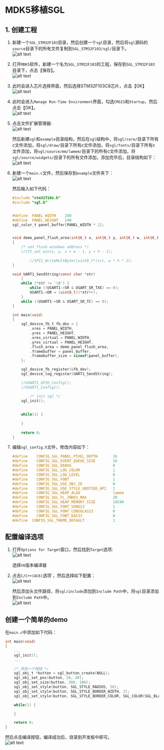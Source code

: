 # MDK5移植SGL
## 1. 创建工程
1. 新建一个`SGL_STM32F103`目录，然后创建一个`sgl`目录，然后将`sgl`源码的`source`目录下的所有文件复制到`SGL_STM32F103/sgl/`目录下。      
    ![alt text](imgs/mdk5/image-1.png)

2. 打开`MDK5`软件，新建一个名为`SGL_STM32F103`的工程，保存到`SGL_STM32F103`目录下，点击【保存】。      
    ![alt text](imgs/mdk5/img-2.jpg)


3. 此时会进入芯片选择界面，然后选择STM32F103C8芯片，点击【OK】      
    ![alt text](imgs/mdk5/img-3.jpg)

4. 此时会进入`Manage Run-Time Environment`界面，勾选`CMSIS`和`Startup`，然后点击【OK】。       
    ![alt text](imgs/mdk5/img-4.jpg)

5. 点击文件扩展管理器:      
    ![alt text](imgs/mdk5/img-5.jpg)

    然后新建`sgl`和`example`目录结构，然后在`sgl`结构中，将`sgl/core/`目录下所有c文件添加，将`sgl/draw/`目录下所有c文件添加，将`sgl/fonts/`目录下所有c文件添加，将`sgl/source/mm/lwmem/`目录下的所有c文件添加，将`sgl/source/widgets/`目录下的所有文件添加，添加完毕后，目录结构如下：           
    ![alt text](imgs/mdk5/img-6.jpg)

6. 新建一个`main.c`文件，然后保存到`example`文件夹下：            
    ![alt text](imgs/mdk5/img-7.jpg)

    然后输入如下代码：          
    ```c
    #include "stm32f10x.h"
    #include "sgl.h"


    #define  PANEL_WIDTH    240
    #define  PANEL_HEIGHT   240
    sgl_color_t panel_buffer[PANEL_WIDTH * 1];


    void demo_panel_flush_area(int16_t x, int16_t y, int16_t w, int16_t h, sgl_color_t *src)
    {
        /* set flush windows address */
        //tft_set_win(x, y, x + w - 1, y + h - 1);
            
            //SPI1_WriteMultByte((uint8_t*)src, w * h * 2);
    }

    void UART1_SendString(const char *str)
        {
        while (*str != '\0') {
            while ((USART1->SR & USART_SR_TXE) == 0);
            USART1->DR = (uint8_t)(*str++);
        }
        while ((USART1->SR & USART_SR_TC) == 0);
    }

    int main(void)
    {
        sgl_device_fb_t fb_dev = {
            .xres = PANEL_WIDTH,
            .yres = PANEL_HEIGHT,
            .xres_virtual = PANEL_WIDTH,
            .yres_virtual = PANEL_HEIGHT,
            .flush_area = demo_panel_flush_area,
            .framebuffer = panel_buffer,
            .framebuffer_size = sizeof(panel_buffer),
        };

        sgl_device_fb_register(&fb_dev);
        sgl_device_log_register(UART1_SendString);

        //USART1_GPIO_Config();
        //USART1_Config();

            /* init sgl */
        sgl_init();
            
        
        while(1) {
            
        }
        
        return 0;
    }
    ```

7. 编辑`sgl_config.h`文件，修改内容如下：
    ```c
    #define    CONFIG_SGL_PANEL_PIXEL_DEPTH       16
    #define    CONFIG_SGL_EVENT_QUEUE_SIZE        16
    #define    CONFIG_SGL_DEBUG                   0
    #define    CONFIG_SGL_LOG_COLOR               1
    #define    CONFIG_SGL_LOG_LEVEL               0
    #define    CONFIG_SGL_FONT                    1
    #define    CONFIG_SGL_USE_OBJ_ID              0
    #define    CONFIG_SGL_USE_STYLE_UNIFIED_API   1
    #define    CONFIG_SGL_HEAP_ALGO               lwmem
    #define    CONFIG_SGL_FL_INDEX_MAX            20
    #define    CONFIG_SGL_HEAP_MEMORY_SIZE        10240
    #define    CONFIG_SGL_FONT_SONG23             1
    #define    CONFIG_SGL_FONT_CONSOLAS23         0
    #define    CONFIG_SGL_FONT_KAI33              0
    #define  CONFIG_SGL_THEME_DEFAULT             1    
    ```
## 配置编译选项
1. 打开`Options for Target`窗口，然后找到`Target`选项:             
    ![alt text](imgs/mdk5/img-8.jpg)

    选择`V6`版本编译器
2. 点击`C/C++(AC6)`选项`，然后选择如下配置：              
    ![alt text](imgs/mdk5/img-9.jpg)

   然后添加头文件路径，将`sgl/include`添加到`Include Path`中，将`sgl`目录添加到`Include Path`中。                   
    ![alt text](imgs/mdk5/img-10.jpg)

## 创建一个简单的demo
在`main.c`中添加如下代码：
```c
int main(void)
{
    ...
    sgl_init();
    ...

    /* 添加一个按钮 */
    sgl_obj_t *button = sgl_button_create(NULL);
    sgl_obj_set_pos(button, 20, 20);
    sgl_obj_set_size(button, 200, 100);
    sgl_obj_set_style(button, SGL_STYLE_RADIUS, 50);
    sgl_obj_set_style(button, SGL_STYLE_BORDER_WIDTH, 2);
    sgl_obj_set_style(button, SGL_STYLE_BORDER_COLOR, SGL_COLOR(SGL_BLACK));

    while(1) {

    }

    return 0;
}
```
然后点击编译按钮，编译成功后，烧录到开发板中即可。    
![alt text](imgs/mdk5/img-11.jpg)
